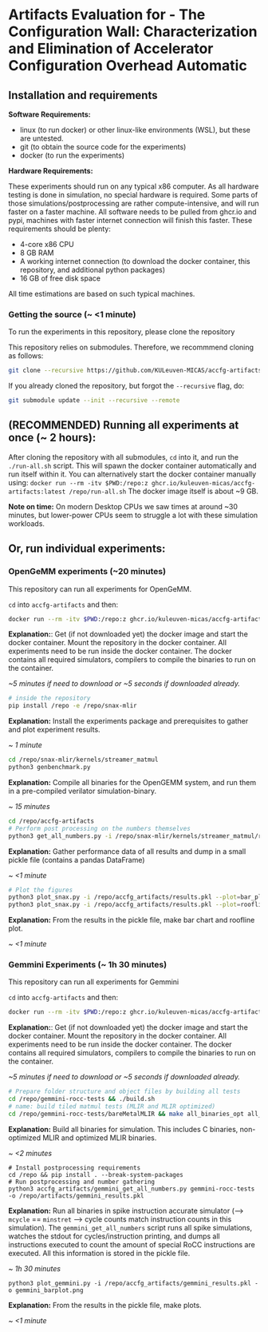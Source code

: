 # Artifacts Evaluation for - The Configuration Wall: Characterization and Elimination of Accelerator Configuration Overhead Automatic  

## Installation and requirements

**Software Requirements:**
* linux (to run docker) or other linux-like environments (WSL), but these are untested.
* git (to obtain the source code for the experiments)
* docker (to run the experiments)

**Hardware Requirements:**

These experiments should run on any typical x86 computer.
As all hardware testing is done in simulation, no special hardware is required.
Some parts of those simulations/postprocessing are rather compute-intensive, and will run faster on a faster machine.
All software needs to be pulled from ghcr.io and pypi, machines with faster internet connection will finish this faster.
These requirements should be plenty:

* 4-core x86 CPU
* 8 GB RAM
* A working internet connection (to download the docker container, this repository, and additional python packages)
* 16 GB of free disk space

All time estimations are based on such typical machines.

### Getting the source (~ <1 minute)

To run the experiments in this repository, please clone the repository

This repository relies on submodules.
Therefore, we recommmend cloning as follows:

```sh
git clone --recursive https://github.com/KULeuven-MICAS/accfg-artifacts
```

If you already cloned the repository, but forgot the `--recursive` flag, do:

```sh
git submodule update --init --recursive --remote
```

## (RECOMMENDED) Running all experiments at once (~ 2 hours):

After cloning the repository with all submodules, `cd` into it, and run the `./run-all.sh` script. This will spawn the docker container automatically and run itself within it. 
You can alternatively start the docker container manually using: `docker run --rm -itv $PWD:/repo:z ghcr.io/kuleuven-micas/accfg-artifacts:latest /repo/run-all.sh`
The docker image itself is about ~9 GB.

**Note on time:** On modern Desktop CPUs we saw times at around ~30 minutes, but lower-power CPUs seem to struggle a lot with these simulation workloads.

## Or, run individual experiments:

### OpenGeMM experiments (~20 minutes)

This repository can run all experiments for OpenGeMM.

`cd` into `accfg-artifacts` and then:
```sh 
docker run --rm -itv $PWD:/repo:z ghcr.io/kuleuven-micas/accfg-artifacts:latest 
```
**Explanation:**: Get (if not downloaded yet) the docker image and start the docker container.
Mount the repository in the docker container. All experiments need to be run inside the docker container.
The docker contains all required simulators, compilers to compile the binaries to run on the container.

_~5 minutes if need to download or ~5 seconds if downloaded already._

```sh
# inside the repository
pip install /repo -e /repo/snax-mlir
```
**Explanation:** Install the experiments package and prerequisites to gather and plot experiment results.

_~ 1 minute_

```sh
cd /repo/snax-mlir/kernels/streamer_matmul
python3 genbenchmark.py
```
**Explanation:** Compile all binaries for the OpenGEMM system, and run them in a pre-compiled verilator simulation-binary.

_~ 15 minutes_

```sh
cd /repo/accfg-artifacts
# Perform post processing on the numbers themselves
python3 get_all_numbers.py -i /repo/snax-mlir/kernels/streamer_matmul/results -o results.pkl
```
**Explanation:** Gather performance data of all results and dump in a small pickle file (contains a pandas DataFrame)

_~ <1 minute_

```sh
# Plot the figures
python3 plot_snax.py -i /repo/accfg_artifacts/results.pkl --plot=bar_plot -o bar_plot.png
python3 plot_snax.py -i /repo/accfg_artifacts/results.pkl --plot=roofline -o roofline.png
```

**Explanation:** From the results in the pickle file, make bar chart and roofline plot.

_~ <1 minute_

### Gemmini Experiments (~ 1h 30 minutes)

This repository can run all experiments for Gemmini

`cd` into `accfg-artifacts` and then:

```sh
docker run --rm -itv $PWD:/repo:z ghcr.io/kuleuven-micas/accfg-artifacts:latest
```

**Explanation:**: Get (if not downloaded yet) the docker image and start the docker container.
Mount the repository in the docker container. All experiments need to be run inside the docker container.
The docker contains all required simulators, compilers to compile the binaries to run on the container.

_~5 minutes if need to download or ~5 seconds if downloaded already._

```sh
# Prepare folder structure and object files by building all tests
cd /repo/gemmini-rocc-tests && ./build.sh
# name: build tiled matmul tests (MLIR and MLIR optimized)
cd /repo/gemmini-rocc-tests/bareMetalMLIR && make all_binaries_opt all_binaries_no_opt
```

**Explanation:** Build all binaries for simulation. This includes C binaries, non-optimized MLIR and optimized MLIR binaries.

_~ <2 minutes_ 

```
# Install postprocessing requirements
cd /repo && pip install . --break-system-packages
# Run postprocessing and number gathering
python3 accfg_artifacts/gemmini_get_all_numbers.py gemmini-rocc-tests -o /repo/artifacts/gemmini_results.pkl
```

**Explanation:** Run all binaries in spike instruction accurate simulator (--> `mcycle` == `minstret` --> cycle counts match instruction counts in this simulation).
The `gemmini_get_all_numbers` script runs all spike simulations, watches the stdout for cycles/instruction printing, and dumps all instructions executed to count the amount of special RoCC instructions are executed.
All this information is stored in the pickle file.

_~ 1h 30 minutes_

```
python3 plot_gemmini.py -i /repo/accfg_artifacts/gemmini_results.pkl -o gemmini_barplot.png
```

**Explanation:** From the results in the pickle file, make plots.

_~ <1 minute_

